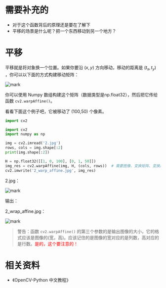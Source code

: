 # 需要补充的

- 对于这个函数背后的原理还是要在了解下
- 平移的场景是什么呢？把一个东西移动到另一个地方？

# 平移


平移就是将对象换一个位置。如果你要沿 $(x,y)$ 方向移动，移动的距离是 $(t_x,t_y)$ ，你可以以下面的方式构建移动矩阵：

![mark](http://images.iterate.site/blog/image/20181215/RDf6TAk9nUpp.png?imageslim)

你可以使用 Numpy 数组构建这个矩阵（数据类型是np.float32），然后把它传给函数 `cv2.warpAffine()`。

看看下面这个例子吧，它被移动了 (100,50) 个像素。

```py
import cv2

import cv2
import numpy as np

img = cv2.imread('2.jpg')
rows, cols = img.shape[:2]
print(img.shape[:2])

H = np.float32([[1, 0, 100], [0, 1, 50]])
img_res = cv2.warpAffine(img, H, (cols, rows))  # 需要图像、变换矩阵、变换后的大小
cv2.imwrite('2_warp_affine.jpg', img_res)
```

2.jpg：

![mark](http://images.iterate.site/blog/image/20181215/GCUTGMbyXbvM.jpg?imageslim)

输出：

2_wrap_affine.jpg：

![mark](http://images.iterate.site/blog/image/20181215/6FwD8ii6nmvb.jpg?imageslim)


> 警告：函数 `cv2.warpAffine()` 的第三个参数的是输出图像的大小，它的格式应该是图像的(宽，高)。应该记住的是图像的宽对应的是列数，高对应的是行数。<span style="color:red;">是的，这个要注意的！</span>



# 相关资料

- 《OpenCV-Python 中文教程》
